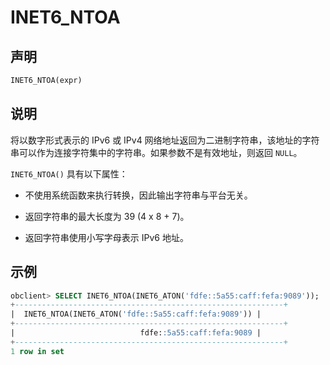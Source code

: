 # INET6_NTOA

## 声明

```sql
INET6_NTOA(expr)
```

## 说明

将以数字形式表示的 IPv6 或 IPv4 网络地址返回为二进制字符串，该地址的字符串可以作为连接字符集中的字符串。如果参数不是有效地址，则返回 `NULL`。

`INET6_NTOA()` 具有以下属性：

* 不使用系统函数来执行转换，因此输出字符串与平台无关。

* 返回字符串的最大长度为 39 (4 x 8 + 7)。

* 返回字符串使用小写字母表示 IPv6 地址。

## 示例

```sql
obclient> SELECT INET6_NTOA(INET6_ATON('fdfe::5a55:caff:fefa:9089'));
+------------------------------------------------------------+
|  INET6_NTOA(INET6_ATON('fdfe::5a55:caff:fefa:9089')) |
+------------------------------------------------------------+
|                            fdfe::5a55:caff:fefa:9089 |
+------------------------------------------------------------+
1 row in set
```
